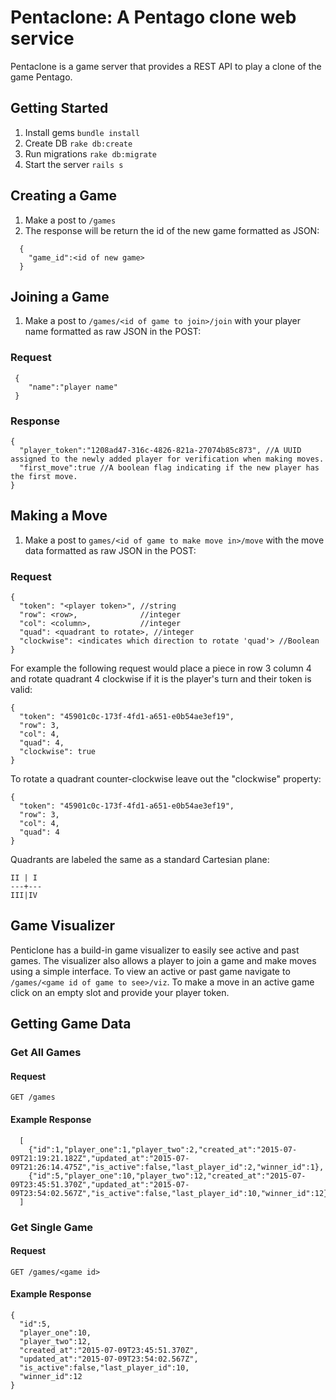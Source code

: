 # Pentaclone: A Pentago clone web service
Pentaclone is a game server that provides a REST API to play a clone of the game Pentago.

## Getting Started
1. Install gems `bundle install`
2. Create DB `rake db:create`
3. Run migrations `rake db:migrate`
4. Start the server `rails s`

## Creating a Game
1. Make a post to `/games`
2. The response will be return the id of the new game formatted as JSON:
```
  {
    "game_id":<id of new game>
  }
```

## Joining a Game
1. Make a post to `/games/<id of game to join>/join` with your player name formatted as raw JSON in the POST:

### Request
```
 {
    "name":"player name"
 }
```

### Response
```
{
  "player_token":"1208ad47-316c-4826-821a-27074b85c873", //A UUID assigned to the newly added player for verification when making moves.
  "first_move":true //A boolean flag indicating if the new player has the first move.
}
```

## Making a Move
1. Make a post to `games/<id of game to make move in>/move` with the move data formatted as raw JSON in the POST:

### Request

```
{
  "token": "<player token>", //string
  "row": <row>,              //integer
  "col": <column>,           //integer
  "quad": <quadrant to rotate>, //integer
  "clockwise": <indicates which direction to rotate 'quad'> //Boolean
}
```

For example the following request would place a piece in row 3 column 4 and rotate quadrant 4 clockwise if it is the player's turn and their token is valid:

```
{
  "token": "45901c0c-173f-4fd1-a651-e0b54ae3ef19",
  "row": 3,
  "col": 4,
  "quad": 4,
  "clockwise": true
}
```

To rotate a quadrant counter-clockwise leave out the "clockwise" property:

```
{
  "token": "45901c0c-173f-4fd1-a651-e0b54ae3ef19",
  "row": 3,
  "col": 4,
  "quad": 4
}
```

Quadrants are labeled the same as a standard Cartesian plane:

```
II | I
---+---
III|IV
```

## Game Visualizer
Penticlone has a build-in game visualizer to easily see active and past games. The visualizer also allows a player to join a game and make moves using a simple interface. To view an active or past game navigate to `/games/<game id of game to see>/viz`. To make a move in an active game click on an empty slot and provide your player token.

## Getting Game Data
### Get All Games
#### Request
```
GET /games
```

#### Example Response
```
  [
    {"id":1,"player_one":1,"player_two":2,"created_at":"2015-07-09T21:19:21.182Z","updated_at":"2015-07-09T21:26:14.475Z","is_active":false,"last_player_id":2,"winner_id":1},
    {"id":5,"player_one":10,"player_two":12,"created_at":"2015-07-09T23:45:51.370Z","updated_at":"2015-07-09T23:54:02.567Z","is_active":false,"last_player_id":10,"winner_id":12}
  ]
```

### Get Single Game
#### Request
```
GET /games/<game id>
```

#### Example Response
```
{
  "id":5,
  "player_one":10,
  "player_two":12,
  "created_at":"2015-07-09T23:45:51.370Z",
  "updated_at":"2015-07-09T23:54:02.567Z",
  "is_active":false,"last_player_id":10,
  "winner_id":12
}
```
